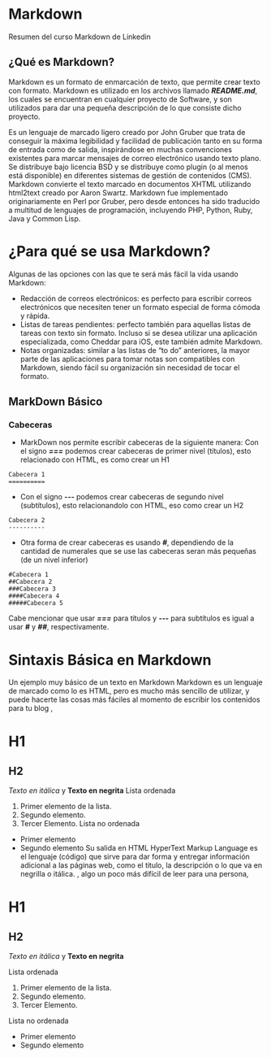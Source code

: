 # Markdown
Resumen del curso Markdown de Linkedin

## ¿Qué es Markdown?
Markdown es un formato de enmarcación de texto, que permite crear texto con formato. Markdown es utilizado en los archivos llamado ***README.md***, los cuales se encuentran en cualquier proyecto de Software, y son utilizados para dar una pequeña descripción de lo que consiste dicho proyecto.

Es un lenguaje de marcado ligero creado por John Gruber que trata de conseguir la máxima legibilidad y facilidad de publicación tanto en su forma de entrada como de salida, inspirándose en muchas convenciones existentes para marcar mensajes de correo electrónico usando texto plano. Se distribuye bajo licencia BSD y se distribuye como plugin (o al menos está disponible) en diferentes sistemas de gestión de contenidos (CMS). Markdown convierte el texto marcado en documentos XHTML utilizando html2text creado por Aaron Swartz. Markdown fue implementado originariamente en Perl por Gruber, pero desde entonces ha sido traducido a multitud de lenguajes de programación, incluyendo PHP, Python, Ruby, Java y Common Lisp.


# ¿Para qué se usa Markdown?
Algunas de las opciones con las que te será más fácil la vida usando Markdown:
* Redacción de correos electrónicos:  es perfecto para escribir correos electrónicos que necesiten tener un formato especial de forma cómoda y rápida.
* Listas de tareas pendientes: perfecto también para aquellas listas de tareas con texto sin formato. Incluso si se desea utilizar una aplicación especializada, como Cheddar para iOS, este también admite Markdown.
* Notas organizadas: similar a las listas de “to do” anteriores, la mayor parte de las aplicaciones para tomar notas son compatibles con Markdown, siendo fácil su organización sin necesidad de tocar el formato.


## MarkDown Básico
### Cabeceras
* MarkDown nos permite escribir cabeceras de la siguiente manera:
Con el signo ***===*** podemos crear cabeceras de primer nivel (títulos), esto relacionado con HTML, es como crear un H1

~~~
Cabecera 1
==========
~~~

* Con el signo ***---*** podemos crear cabeceras de segundo nivel (subtítulos), esto relacionandolo con HTML, eso como crear un H2

~~~
Cabecera 2
----------
~~~

* Otra forma de crear cabeceras es usando ***#***, dependiendo de la cantidad de numerales que se use las cabeceras seran más pequeñas (de un nivel inferior)
~~~
#Cabecera 1
##Cabecera 2
###Cabecera 3
####Cabecera 4
#####Cabecera 5
~~~
Cabe mencionar que usar ***===*** para títulos y ***---*** para subtítulos es igual a usar ***#*** y ***##***, respectivamente.

# Sintaxis Básica en Markdown
Un ejemplo muy básico de un texto en Markdown
Markdown es un lenguaje de marcado  como lo es HTML, pero es mucho más sencillo de utilizar, y puede hacerte las cosas más fáciles al momento de escribir los contenidos para tu blog
,

# H1
## H2
*Texto en itálica* y **Texto en negrita**
Lista ordenada
1. Primer elemento de la lista.
2. Segundo elemento.
3. Tercer Elemento.
Lista no ordenada
* Primer elemento
* Segundo elemento
Su salida en HTML
HyperText Markup Language es el lenguaje (código) que sirve para dar forma y entregar información adicional a las páginas web, como el titulo, la descripción o lo que va en negrilla o itálica.
, algo un poco más difícil de leer para una persona,

<h1>H1</h1>
<h2>H2</h2>
<p><em>Texto en itálica</em> y <strong>Texto en negrita</strong>
<p>Lista ordenada</p>
<ol>
   <li>Primer elemento de la lista.</li>
   <li>Segundo elemento.</li>
   <li>Tercer Elemento.</li>
</ol>
<p>Lista no ordenada</p>
<ul>
   <li>Primer elemento</li>
   <li>Segundo elemento</li>
</ul>